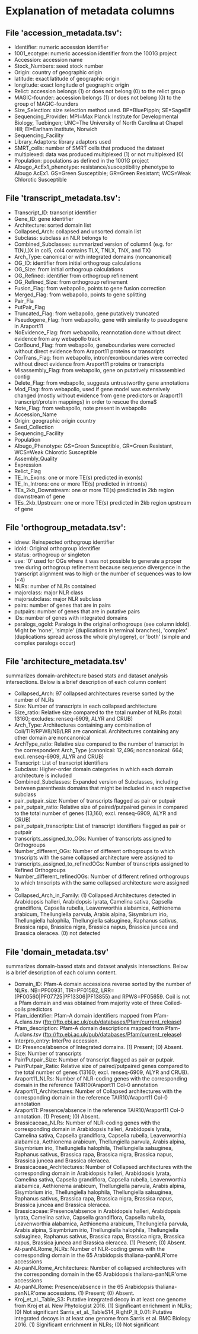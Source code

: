 # Explanation of metadata columns

## File 'accession_metadata.tsv':
- Identifier: numeric accession identifier
- 1001_ecotype: numeric accession identifier from the 1001G project
- Accession: accession name
- Stock_Numbers: seed stock number
- Origin: country of geographic origin
- latitude: exact latitude of geographic origin
- longitude: exact longitude of geographic origin
- Relict: accession belongs (1) or does not belong (0) to the relict group
- MAGIC-founder: accession belongs (1) or does not belong (0) to the group of MAGIC-founders
- Size_Selection: size selection method used. BP=BluePippin; SE=SageElf
- Sequencing_Provider: MPI=Max Planck Institute for Developmental Biology, Tuebingen; UNC=The University of North Carolina at Chapel Hill; EI=Earlham Institute, Norwich 
- Sequencing_Facility
- Library_Adaptors: library adaptors used
- SMRT_cells: number of SMRT cells that produced the dataset
- multiplexed: data was produced multiplexed (1) or not multiplexed (0)
- Population: populations as defined in the 1001G project
- Albugo_AcEx1_phenotype: resistance/susceptibility phenotype to Albugo AcEx1. GS=Green Susceptible; GR=Green Resistant; WCS=Weak Chlorotic Susceptible

## File 'transcript_metadata.tsv':
- Transcript_ID: transcript identifier
- Gene_ID: gene identifier
- Architecture: sorted domain list
- Collapsed_Arch: collapsed and unsorted domain list
- Subclass: subclass an NLR belongs to
- Combined_Subclasses: summarized version of column4 (e.g. for T(N,L)X in col5, col4 contains TLX, TNLX, TNX, and TX)
- Arch_Type: canonical or with integrated domains (noncanonical)
- OG_ID: identifier from initial orthogroup calculations
- OG_Size: from initial orthogroup calculations
- OG_Refined: identifier from orthogroup refinement
- OG_Refined_Size: from orthogroup refinement
- Fusion_Flag: from webapollo, points to gene fusion correction
- Merged_Flag: from webapollo, points to gene splitting
- Pair_Fla
- PutPair_Flag
- Truncated_Flag: from webapollo, gene putatively truncated
- Pseudogene_Flag: from webapollo, gene with similarity to pseudogene in Araport11
- NoEvidence_Flag: from webapollo, reannotation done without direct evidence from any webapollo track
- CorBound_Flag: from webapollo, geneboundaries were corrected without direct evidence from Araport11 proteins or transcripts
- CorTrans_Flag: from webapollo, intron/exonboundaries were corrected without direct evidence from Araport11 proteins or transcripts
- Misassembly_Flag: from webapollo, gene on putatively misassembled contig
- Delete_Flag: from webapollo, suggests untrustworthy gene annotations
- Mod_Flag: from webapollo, used if gene model was extensively changed (mostly without evidence from gene predictors or Araport11 transcript/protein mappings) in order to rescue the doma$
- Note_Flag: from webapollo, note present in webapollo
- Accession_Name
- Origin: geographic origin country
- Seed_Collection
- Sequencing_Facility
- Population
- Albugo_Phenotype: GS=Green Susceptible, GR=Green Resistant, WCS=Weak Chlorotic Susceptible
- Assembly_Quality
- Expression
- Relict_Flag
- TE_In_Exons: one or more TE(s) predicted in exon(s)
- TE_In_Introns: one or more TE(s) predicted in intron(s)
- TEs_2kb_Downstream: one or more TE(s) predicted in 2kb region downstream of gene
- TEs_2kb_Upstream: one or more TE(s) predicted in 2kb region upstream of gene

## File 'orthogroup_metadata.tsv':
- idnew: Reinspected orthogroup identifier
- idold: Original orthogroup identifier
- status: orthogroup or singleton
- use: '0' used for OGs where it was not possible to generate a proper tree during orthogroup refinement because sequence divergence in the transcript alignment was to high or the number of sequences was to low (<4)
- NLRs: number of NLRs contained
- majorclass: major NLR class
- majorsubclass: major NLR subclass
- pairs: number of genes that are in pairs
- putpairs: number of genes that are in putative pairs
- IDs: number of genes with integrated domains
- paralogs_ogold: Paralogs in the original orthogroups (see column idold). Might be 'none', 'simple' (duplications in terminal branches), 'complex' (duplications spread across the whole phylogeny), or 'both' (simple and complex paralogs occur)

## File 'architecture_metadata.tsv'
summarizes domain-architecture based stats and dataset analysis intersections. Below is a brief description of each column content

- Collapsed_Arch: 97 collapsed architectures reverse sorted by the number of NLRs
- Size: Number of transcripts in each collapsed architecture
- Size_ratio: Relative size compared to the total number of NLRs (total: 13160; excludes: renseq-6909, ALYR and CRUB)
- Arch_Type: Architectures containing any combination of Coil/TIR/RPW8/NB/LRR are canonical. Architectures containing any other domain are noncanonical
- ArchType_ratio: Relative size compared to the number of transcript in the correspondent Arch_Type (canonical: 12,496; noncanonical: 664; excl. renseq-6909, ALYR and CRUB)
- Transcript: List of transcript identifiers
- Subclass: Higher-order domain categories in which each domain architecture is included
- Combined_Subclasses: Expanded version of Subclasses, including between parenthesis domains that might be included in each respective subclass
- pair_putpair_size: Number of transcripts flagged as pair or putpair
- pair_putpair_ratio: Relative size of paired/putpaired genes in compared to the total number of genes (13,160; excl. renseq-6909, ALYR and CRUB)
- pair_putpair_transcripts: List of transcript identifiers flagged as pair or putpair
- transcripts_assigned_to_OGs: Number of transcripts assigned to Orthogroups
- Number_different_OGs: Number of different orthogroups to which trnscripts with the same collapsed architecture were assigned to
- transcripts_assigned_to_refinedOGs: Number of transcripts assigned to Refined Orthogroups
- Number_different_refinedOGs: Number of different refined orthogroups to which trnscripts with the same collapsed architecture were assigned to
- Collapsed_Arch_in_Family: (1) Collapsed Architectures detected in Arabidopsis halleri, Arabidopsis lyrata, Camelina sativa, Capsella grandiflora, Capsella rubella, Leavenworthia alabamica, Aethionema arabicum, Thellungiella parvula, Arabis alpina, Sisymbrium irio, Thellungiella halophila, Thellungiella salsuginea, Raphanus sativus, Brassica rapa, Brassica nigra, Brassica napus, Brassica juncea and Brassica oleracea. (0) not detected


## File 'domain_metadata.tsv'
summarizes domain-based stats and dataset analysis intersections\. Below is a brief description of each column content\.

- Domain_ID: Pfam-A domain accessions reverse sorted by the number of NLRs. NB=PF00931, TIR=PF01582, LRR=(PF00560|PF07725|PF13306|PF13855) and RPW8=PF05659. Coil is not a Pfam 
domain and was obtained from majority vote of three Coiled-coils predictors
- Pfam_identifier: Pfam-A domain identifiers mapped from Pfam-A.clans.tsv (ftp://ftp.ebi.ac.uk/pub/databases/Pfam/current_release)
- Pfam_description: Pfam-A domain descriptions mapped from Pfam-A.clans.tsv (ftp://ftp.ebi.ac.uk/pub/databases/Pfam/current_release)
- Interpro_entry: InterPro accession.
- ID: Presence/absence of Integrated domains. (1) Present; (0) Absent.
- Size: Number of transcripts
- Pair/Putpair_Size: Number of transcript flagged as pair or putpair.
- Pair/Putpair_Ratio: Relative size of paired/putpaired genes compared to the total number of genes (13160; excl. renseq-6909, ALYR and CRUB).
- Araport11_NLRs: Number of NLR-coding genes with the corresponding domain in the reference TAIR10/Araport11 Col-0 annotation
- Araport11_Architectures: Number of Collapsed architectures with the corresponding domain in the reference TAIR10/Araport11 Col-0 annotation
- Araport11: Presence/absence in the reference TAIR10/Araport11 Col-0 annotation. (1) Present; (0) Absent.
- Brassicaceae_NLRs: Number of NLR-coding genes with the corresponding domain in Arabidopsis halleri, Arabidopsis lyrata, Camelina sativa, Capsella grandiflora, Capsella 
rubella, Leavenworthia alabamica, Aethionema arabicum, Thellungiella parvula, Arabis alpina, Sisymbrium irio, Thellungiella halophila, Thellungiella salsuginea, Raphanus sativus, Brassica rapa, Brassica nigra, Brassica napus, Brassica juncea and Brassica oleracea.
- Brassicaceae_Architectures: Number of Collapsed architectures with the corresponding domain in Arabidopsis halleri, Arabidopsis lyrata, Camelina sativa, Capsella grandiflora, Capsella rubella, Leavenworthia alabamica, Aethionema arabicum, Thellungiella parvula, Arabis alpina, Sisymbrium irio, Thellungiella halophila, Thellungiella salsuginea, Raphanus sativus, Brassica rapa, Brassica nigra, Brassica napus, Brassica juncea and Brassica oleracea.
- Brassicaceae: Presence/absence in Arabidopsis halleri, Arabidopsis lyrata, Camelina sativa, Capsella grandiflora, Capsella rubella, Leavenworthia alabamica, Aethionema arabicum, Thellungiella parvula, Arabis alpina, Sisymbrium irio, Thellungiella halophila, Thellungiella salsuginea, Raphanus sativus, Brassica rapa, Brassica nigra, Brassica napus, Brassica juncea and Brassica oleracea. (1) Present; (0) Absent.
- At-panNLRome_NLRs: Number of NLR-coding genes with the corresponding domain in the 65 Arabidopsis thaliana-panNLR'ome accessions
- At-panNLRome_Architectures: Number of collapsed architectures with the corresponding domain in the 65 Arabidopsis thaliana-panNLR'ome accessions
- At-panNLRome: Presence/absence in the 65 Arabidopsis thaliana-panNLR'ome accessions. (1) Present; (0) Absent.
- Kroj_et_al._Table_S3: Putative integrated decoy in at least one genome from Kroj et al. New Phytologist 2016. (1) Significant enrichment in NLRs; (0) Not significant Sarris_et_al._TableS14_RightP_lt_0.01: Putative integrated decoys in at least one genome from Sarris et al. BMC Biology 2016. (1) Significant enrichment in NLRs; (0) Not significant